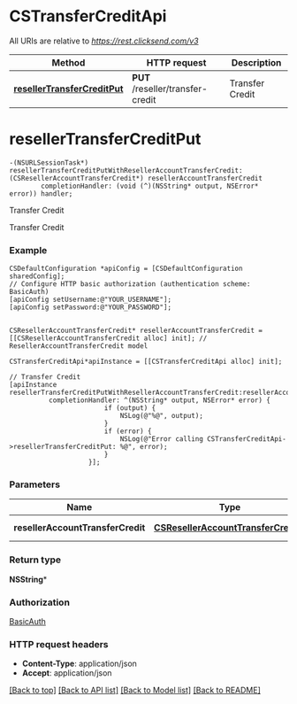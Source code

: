 # CSTransferCreditApi

All URIs are relative to *https://rest.clicksend.com/v3*

Method | HTTP request | Description
------------- | ------------- | -------------
[**resellerTransferCreditPut**](CSTransferCreditApi.md#resellertransfercreditput) | **PUT** /reseller/transfer-credit | Transfer Credit


# **resellerTransferCreditPut**
```objc
-(NSURLSessionTask*) resellerTransferCreditPutWithResellerAccountTransferCredit: (CSResellerAccountTransferCredit*) resellerAccountTransferCredit
        completionHandler: (void (^)(NSString* output, NSError* error)) handler;
```

Transfer Credit

Transfer Credit

### Example 
```objc
CSDefaultConfiguration *apiConfig = [CSDefaultConfiguration sharedConfig];
// Configure HTTP basic authorization (authentication scheme: BasicAuth)
[apiConfig setUsername:@"YOUR_USERNAME"];
[apiConfig setPassword:@"YOUR_PASSWORD"];


CSResellerAccountTransferCredit* resellerAccountTransferCredit = [[CSResellerAccountTransferCredit alloc] init]; // ResellerAccountTransferCredit model

CSTransferCreditApi*apiInstance = [[CSTransferCreditApi alloc] init];

// Transfer Credit
[apiInstance resellerTransferCreditPutWithResellerAccountTransferCredit:resellerAccountTransferCredit
          completionHandler: ^(NSString* output, NSError* error) {
                        if (output) {
                            NSLog(@"%@", output);
                        }
                        if (error) {
                            NSLog(@"Error calling CSTransferCreditApi->resellerTransferCreditPut: %@", error);
                        }
                    }];
```

### Parameters

Name | Type | Description  | Notes
------------- | ------------- | ------------- | -------------
 **resellerAccountTransferCredit** | [**CSResellerAccountTransferCredit***](CSResellerAccountTransferCredit.md)| ResellerAccountTransferCredit model | 

### Return type

**NSString***

### Authorization

[BasicAuth](../README.md#BasicAuth)

### HTTP request headers

 - **Content-Type**: application/json
 - **Accept**: application/json

[[Back to top]](#) [[Back to API list]](../README.md#documentation-for-api-endpoints) [[Back to Model list]](../README.md#documentation-for-models) [[Back to README]](../README.md)

